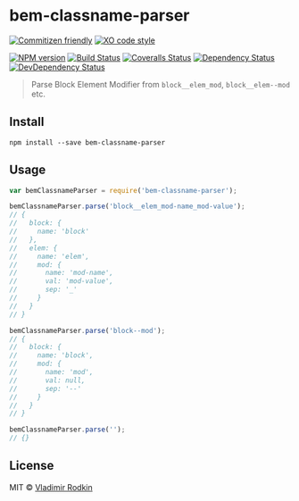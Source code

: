 # bem-classname-parser

[![Commitizen friendly][commitizen-image]][commitizen-url]
[![XO code style][codestyle-image]][codestyle-url]

[![NPM version][npm-image]][npm-url]
[![Build Status][travis-image]][travis-url]
[![Coveralls Status][coveralls-image]][coveralls-url]
[![Dependency Status][depstat-image]][depstat-url]
[![DevDependency Status][depstat-dev-image]][depstat-dev-url]

> Parse Block Element Modifier from `block__elem_mod`, `block__elem--mod` etc.

## Install

```
npm install --save bem-classname-parser
```

## Usage

```js
var bemClassnameParser = require('bem-classname-parser');

bemClassnameParser.parse('block__elem_mod-name_mod-value');
// {
//   block: {
//     name: 'block'
//   },
//   elem: {
//     name: 'elem',
//     mod: {
//       name: 'mod-name',
//       val: 'mod-value',
//       sep: '_'
//     }
//   }
// }

bemClassnameParser.parse('block--mod');
// {
//   block: {
//     name: 'block',
//     mod: {
//       name: 'mod',
//       val: null,
//       sep: '--'
//     }
//   }
// }

bemClassnameParser.parse('');
// {}
```

## License

MIT © [Vladimir Rodkin](https://github.com/VovanR)

[commitizen-url]: http://commitizen.github.io/cz-cli/
[commitizen-image]: https://img.shields.io/badge/commitizen-friendly-brightgreen.svg?style=flat-square

[codestyle-url]: https://github.com/sindresorhus/xo
[codestyle-image]: https://img.shields.io/badge/code_style-XO-5ed9c7.svg?style=flat-square

[npm-url]: https://npmjs.org/package/bem-classname-parser
[npm-image]: http://img.shields.io/npm/v/bem-classname-parser.svg?style=flat-square

[travis-url]: https://travis-ci.org/VovanR/bem-classname-parser
[travis-image]: http://img.shields.io/travis/VovanR/bem-classname-parser.svg?style=flat-square

[coveralls-url]: https://coveralls.io/r/VovanR/bem-classname-parser
[coveralls-image]: http://img.shields.io/coveralls/VovanR/bem-classname-parser.svg?style=flat-square

[depstat-url]: https://david-dm.org/VovanR/bem-classname-parser
[depstat-image]: https://david-dm.org/VovanR/bem-classname-parser.svg?style=flat-square

[depstat-dev-url]: https://david-dm.org/VovanR/bem-classname-parser
[depstat-dev-image]: https://david-dm.org/VovanR/bem-classname-parser/dev-status.svg?style=flat-square
